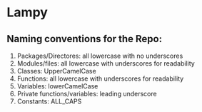 Lampy
=====

Naming conventions for the Repo:
--------------------------------
1. Packages/Directores: all lowercase with no underscores
2. Modules/files:       all lowercase with underscores for readability
3. Classes:             UpperCamelCase
4. Functions:           all lowercase with underscores for readability
5. Variables:           lowerCamelCase
5. Private functions/variables: leading underscore
6. Constants:           ALL_CAPS 
